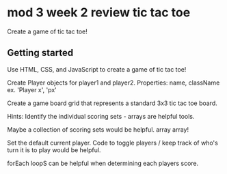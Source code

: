 # mod 3 week 2 review tic tac toe

Create a game of tic tac toe!

## Getting started
Use HTML, CSS, and JavaScript to create a game of tic tac toe!

Create Player objects for player1 and player2.  Properties: name, className
    ex. 'Player x', 'px'

Create a game board grid that represents a standard 3x3 tic tac toe board.

Hints:
Identify the individual scoring sets -  arrays are helpful tools.

Maybe a collection of scoring sets would be helpful.  array array!

Set the default current player.  Code to toggle players / keep track of who's turn it is to play would be helpful.

forEach loopS can be helpful when determining each players score.